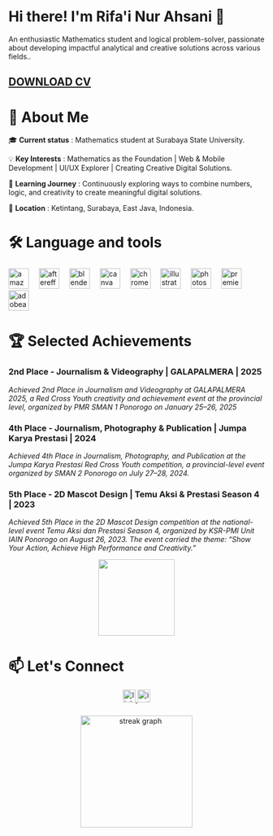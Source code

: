 # Hi there! I'm Rifa'i Nur Ahsani 👋
 An enthusiastic Mathematics student and logical problem-solver, passionate about developing impactful analytical and creative solutions across various fields..

## [**DOWNLOAD CV**](https://drive.google.com/file/d/18am1aNWktcK89W6dGwkHlF6bhREWkms_/view?usp=sharing)
 
 # 🚀 About Me 
  🎓 **Current status** : Mathematics student at Surabaya State University.
  
  💡 **Key Interests** : Mathematics as the Foundation | Web & Mobile Development | UI/UX Explorer | Creating Creative Digital Solutions.
  
  🌱 **Learning Journey** : Continuously exploring ways to combine numbers, logic, and creativity to create meaningful digital solutions.
  
  📍 **Location** : Ketintang, Surabaya, East Java, Indonesia.

# 🛠 Language and tools</h3>

###

<div align="left">
  <img src="https://cdn.jsdelivr.net/gh/devicons/devicon/icons/amazonwebservices/amazonwebservices-line-wordmark.svg" height="40" alt="amazonwebservices logo"  />
  <img width="12" />
  <img src="https://cdn.jsdelivr.net/gh/devicons/devicon/icons/aftereffects/aftereffects-original.svg" height="40" alt="aftereffects logo"  />
  <img width="12" />
  <img src="https://cdn.jsdelivr.net/gh/devicons/devicon/icons/blender/blender-original.svg" height="40" alt="blender logo"  />
  <img width="12" />
  <img src="https://cdn.jsdelivr.net/gh/devicons/devicon/icons/canva/canva-original.svg" height="40" alt="canva logo"  />
  <img width="12" />
  <img src="https://cdn.jsdelivr.net/gh/devicons/devicon/icons/chrome/chrome-original.svg" height="40" alt="chrome logo"  />
  <img width="12" />
  <img src="https://cdn.jsdelivr.net/gh/devicons/devicon/icons/illustrator/illustrator-plain.svg" height="40" alt="illustrator logo"  />
  <img width="12" />
  <img src="https://cdn.jsdelivr.net/gh/devicons/devicon/icons/photoshop/photoshop-plain.svg" height="40" alt="photoshop logo"  />
  <img width="12" />
  <img src="https://cdn.jsdelivr.net/gh/devicons/devicon/icons/premierepro/premierepro-plain.svg" height="40" alt="premierepro logo"  />
  <img width="12" />
  <img src="https://skillicons.dev/icons?i=ae" height="40" alt="adobeaftereffects logo"  />
</div>

###

 # 🏆 Selected Achievements
  ### 2nd Place - Journalism & Videography | GALAPALMERA | 2025
   _Achieved 2nd Place in Journalism and Videography at GALAPALMERA 2025, a Red Cross Youth creativity and achievement event at the provincial level, organized by PMR SMAN 1 Ponorogo on January 25–26, 2025_
  ### 4th Place - Journalism, Photography & Publication | Jumpa Karya Prestasi | 2024
   _Achieved 4th Place in Journalism, Photography, and Publication at the Jumpa Karya Prestasi Red Cross Youth competition, a provincial-level event organized by SMAN 2 Ponorogo on July 27–28, 2024._
  ### 5th Place - 2D Mascot Design | Temu Aksi & Prestasi Season 4 | 2023
   _Achieved 5th Place in the 2D Mascot Design competition at the national-level event Temu Aksi dan Prestasi Season 4, organized by KSR-PMI Unit IAIN Ponorogo on August 26, 2023. The event carried the theme: “Show Your Action, Achieve High Performance and Creativity.”_

   <div align="center">
  <img height="150" src="https://media.giphy.com/media/M9gbBd9nbDrOTu1Mqx/giphy.gif"  />
</div>

   # 📫 Let's Connect

<div align="center">
  <a href="https://www.linkedin.com/in/rifaiahsani" target="_blank">
    <img src="https://img.shields.io/static/v1?message=LinkedIn&logo=linkedin&label=&color=0077B5&logoColor=white&labelColor=&style=for-the-badge" height="25" alt="linkedin logo"  />
  </a>
  <a href="https://www.instagram.com/rifaiahsani" target="_blank">
    <img src="https://img.shields.io/static/v1?message=Instagram&logo=instagram&label=&color=E4405F&logoColor=white&labelColor=&style=for-the-badge" height="25" alt="instagram logo"  />
  </a>
</div>


###

<div align="center">
  <img src="https://streak-stats.demolab.com?user=rifaiahsani&locale=en&mode=daily&theme=dark&hide_border=false&border_radius=5&order=3" height="220" alt="streak graph"  />
</div>





<!--
**rifaiahsani/rifaiahsani** is a ✨ _special_ ✨ repository because its `README.md` (this file) appears on your GitHub profile.

Here are some ideas to get you started:

- 🔭 I’m currently working on ...
- 🌱 I’m currently learning ...
- 👯 I’m looking to collaborate on ...
- 🤔 I’m looking for help with ...
- 💬 Ask me about ...
- 📫 How to reach me: ...
- 😄 Pronouns: ...
- ⚡ Fun fact: ...
-->
